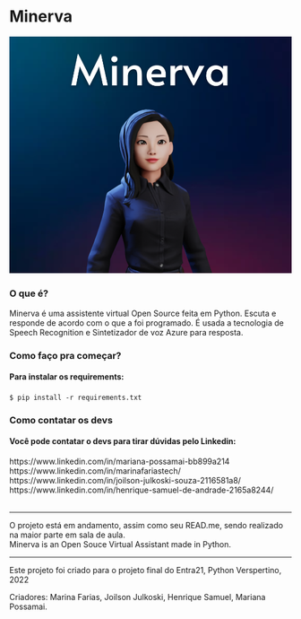 # Minerva


<img src="images/Minerva.png">
<h3>O que é?</h3>
Minerva é uma assistente virtual Open Source feita em Python. Escuta e responde de acordo com o que a foi programado. É usada a tecnologia de Speech Recognition e Sintetizador de voz Azure para resposta. 

<h3>Como faço pra começar?</h3>
<h4>Para instalar os requirements:</h4>
<code>$ pip install -r requirements.txt</code>

<h3>Como contatar os devs</h3>
<h4>Você pode contatar o devs para tirar dúvidas pelo Linkedin:</h4>
https://www.linkedin.com/in/mariana-possamai-bb899a214<br>
https://www.linkedin.com/in/marinafariastech/<br>
https://www.linkedin.com/in/joilson-julkoski-souza-2116581a8/<br>
https://www.linkedin.com/in/henrique-samuel-de-andrade-2165a8244/<br>

<br>

<hr>
O projeto está em andamento, assim como seu READ.me, sendo realizado na maior parte em sala de aula.<br>
Minerva is an Open Souce Virtual Assistant made in Python.

<hr>
Este projeto foi criado para o projeto final do Entra21, Python Verspertino, 2022

Criadores: Marina Farias, Joilson Julkoski, Henrique Samuel, Mariana Possamai.
